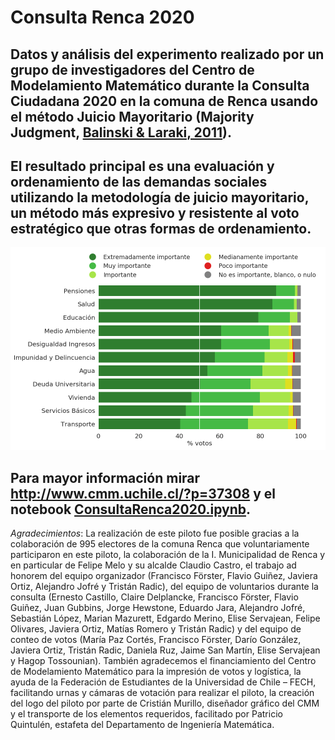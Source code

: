 # Consulta Renca 2020

## Datos y análisis del experimento realizado por un grupo de investigadores del Centro de Modelamiento Matemático durante la Consulta Ciudadana 2020 en la comuna de Renca usando el método Juicio Mayoritario (Majority Judgment, [Balinski & Laraki, 2011](https://mitpress.mit.edu/books/majority-judgment)).

## El resultado principal es una evaluación y ordenamiento de las demandas sociales utilizando la metodología de juicio mayoritario, un método más expresivo y resistente al voto estratégico que otras formas de ordenamiento.

![figura](https://raw.githubusercontent.com/fforster/ConsultaRenca2020/main/plots/demandas_desc_all_50.png?token=ABG24DDVVVZEDV6QV7OB37K7QSOVS)

## Para mayor información mirar http://www.cmm.uchile.cl/?p=37308 y el notebook [ConsultaRenca2020.ipynb](https://github.com/fforster/ConsultaRenca2020/blob/main/ConsultaRenca2020.ipynb).

*Agradecimientos*:
La realización de este piloto fue posible gracias a la colaboración de 995 electores de la comuna Renca que voluntariamente participaron en este piloto, la colaboración de la I. Municipalidad de Renca y en particular de Felipe Melo y su alcalde Claudio Castro, el trabajo ad honorem del equipo organizador (Francisco Förster, Flavio Guiñez, Javiera Ortiz, Alejandro Jofré y Tristán Radic), del equipo de voluntarios durante la consulta (Ernesto Castillo, Claire Delplancke, Francisco Förster, Flavio Guiñez, Juan Gubbins, Jorge Hewstone, Eduardo Jara, Alejandro Jofré, Sebastián López, Marian Mazurett, Edgardo Merino, Elise Servajean, Felipe Olivares, Javiera Ortiz, Matías Romero y Tristán Radic) y del equipo de conteo de votos (María Paz Cortés, Francisco Förster, Darío González, Javiera Ortiz, Tristán Radic, Daniela Ruz, Jaime San Martín, Elise Servajean y Hagop Tossounian). También agradecemos el financiamiento del Centro de Modelamiento Matemático para la impresión de votos y logística, la ayuda de la Federación de Estudiantes de la Universidad de Chile – FECH, facilitando urnas y cámaras de votación para realizar el piloto, la creación del logo del piloto por parte de Cristián Murillo, diseñador gráfico del CMM y el transporte de los elementos requeridos, facilitado por Patricio Quintulén, estafeta del Departamento de Ingeniería Matemática.


